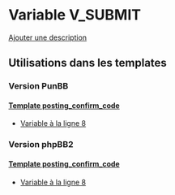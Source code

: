 # Variable V_SUBMIT
[Ajouter une description](https://fa-tvars.appspot.com/var/V_SUBMIT)

## Utilisations dans les templates

### Version PunBB

#### [Template posting_confirm_code](punbb/posting_confirm_code.md)
* [Variable &agrave; la ligne 8](../punbb/posting_confirm_code.tpl#L8)

### Version phpBB2

#### [Template posting_confirm_code](subsilver/posting_confirm_code.md)
* [Variable &agrave; la ligne 8](../subsilver/posting_confirm_code.tpl#L8)